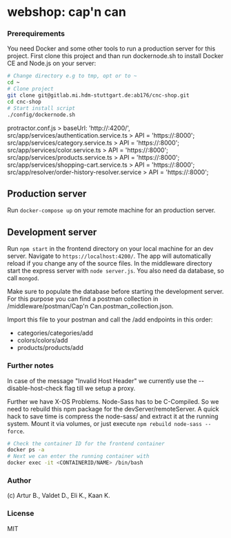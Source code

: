# **webshop: cap'n can** #

### Prerequirements ###
You need Docker and some other tools to run a production server for this project. First clone this project and than run dockernode.sh to install Docker CE and Node.js on your
server:

```bash
# Change directory e.g to tmp, opt or to ~
cd ~
# Clone project
git clone git@gitlab.mi.hdm-stuttgart.de:ab176/cnc-shop.git
cd cnc-shop
# Start install script
./config/dockernode.sh
```

protractor.conf.js > baseUrl: 'http://<IP>:4200/',
src/app/services/authentication.service.ts  > API = 'https://<IP>:8000';
src/app/services/category.service.ts  > API = 'https://<IP>:8000';
src/app/services/color.service.ts  > API = 'https://<IP>:8000';
src/app/services/products.service.ts  > API = 'https://<IP>:8000';
src/app/services/shopping-cart.service.ts  > API = 'https://<IP>:8000';
src/app/resolver/order-history-resolver.service  > API = 'https://<IP>:8000';


## Production server

Run `docker-compose up` on your remote machine for an production server.


## Development server

Run `npm start` in the frontend directory on your local machine for an dev server. Navigate to `https://localhost:4200/`. The app will automatically reload if you change any of the source files.
In the middleware directory start the express server with `node server.js`.
You also need da database, so call `mongod`.

Make sure to populate the database before starting the development server. For this purpose you can find a postman collection in /middleware/postman/Cap'n Can.postman_collection.json.

Import this file to your postman and call the /add endpoints in this order:
* categories/categories/add
* colors/colors/add
* products/products/add


### Further notes ###
In case of the message "Invalid Host Header" we currently use the
--disable-host-check flag till we setup a proxy.

Further we have X-OS Problems. Node-Sass has to be C-Compiled. So we
need to rebuild this npm package for the devServer/remoteServer. A quick hack
to save time is compress the node-sass/ and extract it at the running system.
Mount it via volumes, or just execute `npm rebuild node-sass --force`.

```bash
# Check the container ID for the frontend container
docker ps -a
# Next we can enter the running container with
docker exec -it <CONTAINERID/NAME> /bin/bash
```


### Author ###
(c) Artur B., Valdet D., Eli K., Kaan K.

### License ###
MIT
